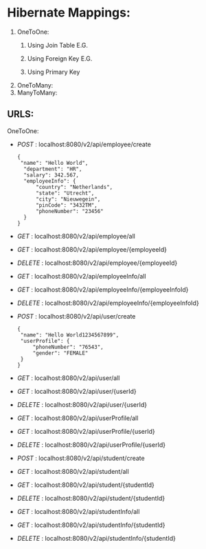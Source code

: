 # Hibernate Mappings:

1. OneToOne:
   1. Using Join Table 
      E.G. 
   
   2. Using Foreign Key 
      E.G.
   3. Using Primary Key
2. OneToMany:
3. ManyToMany:

## URLS:
OneToOne:
- _POST_ : localhost:8080/v2/api/employee/create
  ```
  {
   "name": "Hello World",
    "department": "HR",
    "salary": 342.567,
    "employeeInfo": {
        "country": "Netherlands",
        "state": "Utrecht",
        "city": "Nieuwegein",
        "pinCode": "3432TM",
        "phoneNumber": "23456"
    }
  }
- _GET_ : localhost:8080/v2/api/employee/all
- _GET_ : localhost:8080/v2/api/employee/{employeeId}
- _DELETE_ : localhost:8080/v2/api/employee/{employeeId}
- _GET_ : localhost:8080/v2/api/employeeInfo/all
- _GET_ : localhost:8080/v2/api/employeeInfo/{employeeInfoId}
- _DELETE_ : localhost:8080/v2/api/employeeInfo/{employeeInfoId}

- _POST_ : localhost:8080/v2/api/user/create
   ```
  {
    "name": "Hello World1234567899",
    "userProfile": {
        "phoneNumber": "76543",
        "gender": "FEMALE"
    }
  }
  ```
- _GET_ : localhost:8080/v2/api/user/all
- _GET_ : localhost:8080/v2/api/user/{userId}
- _DELETE_ : localhost:8080/v2/api/user/{userId}
- _GET_ : localhost:8080/v2/api/userProfile/all
- _GET_ : localhost:8080/v2/api/userProfile/{userId}
- _DELETE_ : localhost:8080/v2/api/userProfile/{userId}

- _POST_ : localhost:8080/v2/api/student/create
- _GET_ : localhost:8080/v2/api/student/all
- _GET_ : localhost:8080/v2/api/student/{studentId}
- _DELETE_ : localhost:8080/v2/api/student/{studentId}
- _GET_ : localhost:8080/v2/api/studentInfo/all
- _GET_ : localhost:8080/v2/api/studentInfo/{studentId}
- _DELETE_ : localhost:8080/v2/api/studentInfo/{studentId}
